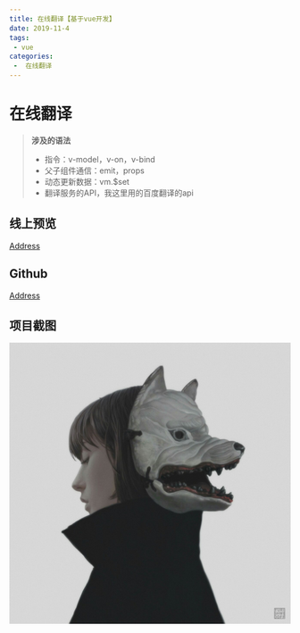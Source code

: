 ```yaml
---
title: 在线翻译【基于vue开发】
date: 2019-11-4
tags:
 - vue
categories:
 -  在线翻译
---
```

# 在线翻译
> **涉及的语法**
> * 指令：v-model，v-on，v-bind
> * 父子组件通信：emit，props
> * 动态更新数据：vm.$set
> * 翻译服务的API，我这里用的百度翻译的api

## 线上预览
[Address](https://www.baidu.com "点击浏览")


## Github
[Address](https://www.baidu.com "点击浏览")


## 项目截图
![]( /head.png "提示")

